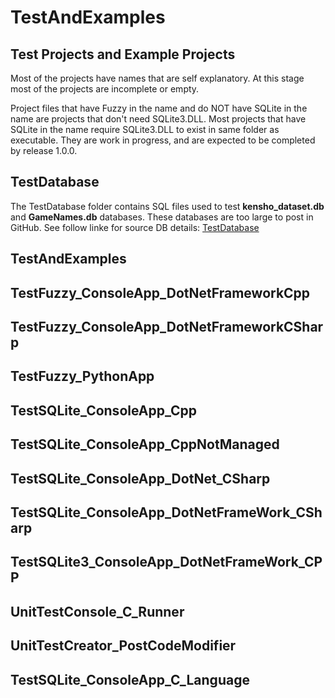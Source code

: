 # TestAndExamples

## Test Projects and Example Projects
Most of the projects have names that are self explanatory. At this stage most of the projects are incomplete or empty.

Project files that have Fuzzy in the name and do NOT have SQLite in the name are projects that don't need SQLite3.DLL.  Most projects that have SQLite in the name require SQLite3.DLL to exist in same folder as executable. They are work in progress, and are expected to be completed by release 1.0.0.

## TestDatabase
The TestDatabase folder contains SQL files used to test **kensho_dataset.db** and **GameNames.db** databases. These databases are too large to post in GitHub. See follow linke for source DB details: [TestDatabase](https://github.com/David-Maisonave/SqliteFuzzyPlusExtension/edit/main/TestAndExamples/TestDatabase)


## TestAndExamples

## TestFuzzy_ConsoleApp_DotNetFrameworkCpp

## TestFuzzy_ConsoleApp_DotNetFrameworkCSharp

## TestFuzzy_PythonApp

## TestSQLite_ConsoleApp_Cpp

## TestSQLite_ConsoleApp_CppNotManaged

## TestSQLite_ConsoleApp_DotNet_CSharp

## TestSQLite_ConsoleApp_DotNetFrameWork_CSharp

## TestSQLite3_ConsoleApp_DotNetFrameWork_CPP

## UnitTestConsole_C_Runner

## UnitTestCreator_PostCodeModifier

## TestSQLite_ConsoleApp_C_Language
